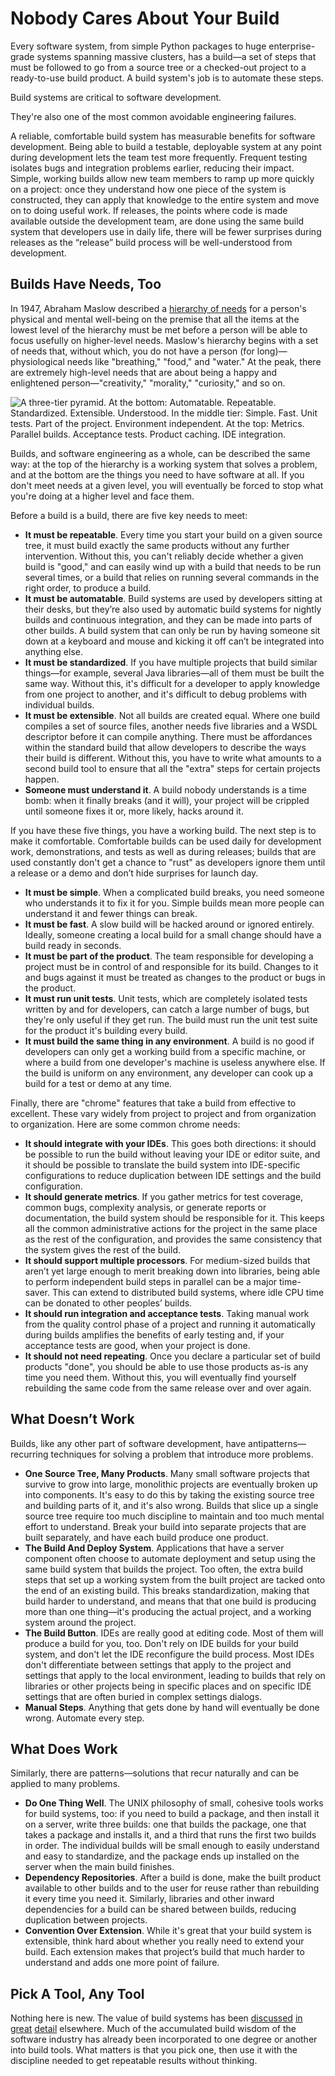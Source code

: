 # Nobody Cares About Your Build

Every software system, from simple Python packages to huge enterprise-grade
systems spanning massive clusters, has a build—a set of steps that must be
followed to go from a source tree or a checked-out project to a ready-to-use
build product. A build system's job is to automate these steps.

Build systems are critical to software development.

They're also one of the most common avoidable engineering failures.

A reliable, comfortable build system has measurable benefits for software
development. Being able to build a testable, deployable system at any point
during development lets the team test more frequently. Frequent testing
isolates bugs and integration problems earlier, reducing their impact. Simple,
working builds allow new team members to ramp up more quickly on a project:
once they understand how one piece of the system is constructed, they can
apply that knowledge to the entire system and move on to doing useful work. If
releases, the points where code is made available outside the development
team, are done using the same build system that developers use in daily life,
there will be fewer surprises during releases as the “release” build process
will be well-understood from development.

## Builds Have Needs, Too

In 1947, Abraham Maslow described a [hierarchy of
needs](http://en.wikipedia.org/wiki/Maslow's_hierarchy_of_needs) for a
person's physical and mental well-being on the premise that all the items at
the lowest level of the hierarchy must be met before a person will be able to
focus usefully on higher-level needs. Maslow's hierarchy begins with a set of
needs that, without which, you do not have a person (for long)—physiological
needs like "breathing," "food," and "water." At the peak, there are extremely
high-level needs that are about being a happy and enlightened
person—"creativity," "morality," "curiosity," and so on.

![A three-tier pyramid. At the bottom: Automatable. Repeatable. Standardized.
Extensible. Understood. In the middle tier: Simple. Fast. Unit tests. Part of
the project. Environment independent. At the top: Metrics. Parallel builds.
Acceptance tests. Product caching. IDE integration.](buildifesto-pyramid)

Builds, and software engineering as a whole, can be described the same way: at
the top of the hierarchy is a working system that solves a problem, and at the
bottom are the things you need to have software at all. If you don't meet
needs at a given level, you will eventually be forced to stop what you're
doing at a higher level and face them.

Before a build is a build, there are five key needs to meet:

* **It must be repeatable**. Every time you start your build on a given source
  tree, it must build exactly the same products without any further
  intervention. Without this, you can't reliably decide whether a given build
  is "good," and can easily wind up with a build that needs to be run several
  times, or a build that relies on running several commands in the right
  order, to produce a build.
* **It must be automatable**. Build systems are used by developers sitting at
  their desks, but they’re also used by automatic build systems for nightly
  builds and continuous integration, and they can be made into parts of other
  builds. A build system that can only be run by having someone sit down at a
  keyboard and mouse and kicking it off can’t be integrated into anything
  else.
* **It must be standardized**. If you have multiple projects that build
  similar things—for example, several Java libraries—all of them must be built
  the same way. Without this, it's difficult for a developer to apply
  knowledge from one project to another, and it's difficult to debug problems
  with individual builds.
* **It must be extensible**. Not all builds are created equal. Where one build
  compiles a set of source files, another needs five libraries and a WSDL
  descriptor before it can compile anything. There must be affordances within
  the standard build that allow developers to describe the ways their build is
  different. Without this, you have to write what amounts to a second build
  tool to ensure that all the "extra" steps for certain projects happen.
* **Someone must understand it**. A build nobody understands is a time bomb:
  when it finally breaks (and it will), your project will be crippled until
  someone fixes it or, more likely, hacks around it.

If you have these five things, you have a working build. The next step is to
make it comfortable. Comfortable builds can be used daily for development
work, demonstrations, and tests as well as during releases; builds that are
used constantly don't get a chance to "rust" as developers ignore them until a
release or a demo and don’t hide surprises for launch day.

* **It must be simple**. When a complicated build breaks, you need someone who
  understands it to fix it for you. Simple builds mean more people can
  understand it and fewer things can break.
* **It must be fast**. A slow build will be hacked around or ignored entirely.
  Ideally, someone creating a local build for a small change should have a
  build ready in seconds.
* **It must be part of the product**. The team responsible for developing a
  project must be in control of and responsible for its build. Changes to it
  and bugs against it must be treated as changes to the product or bugs in the
  product.
* **It must run unit tests**. Unit tests, which are completely isolated tests
  written by and for developers, can catch a large number of bugs, but they're
  only useful if they get run. The build must run the unit test suite for the
  product it's building every build.
* **It must build the same thing in any environment**. A build is no good if
  developers can only get a working build from a specific machine, or where a
  build from one developer's machine is useless anywhere else. If the build is
  uniform on any environment, any developer can cook up a build for a test or
  demo at any time.

Finally, there are "chrome" features that take a build from effective to
excellent. These vary widely from project to project and from organization to
organization. Here are some common chrome needs:

* **It should integrate with your IDEs**. This goes both directions: it should
  be possible to run the build without leaving your IDE or editor suite, and
  it should be possible to translate the build system into IDE-specific
  configurations to reduce duplication between IDE settings and the build
  configuration.
* **It should generate metrics**. If you gather metrics for test coverage,
  common bugs, complexity analysis, or generate reports or documentation, the
  build system should be responsible for it. This keeps all the common
  administrative actions for the project in the same place as the rest of the
  configuration, and provides the same consistency that the system gives the
  rest of the build.
* **It should support multiple processors**. For medium-sized builds that
  aren’t yet large enough to merit breaking down into libraries, being able to
  perform independent build steps in parallel can be a major time-saver. This
  can extend to distributed build systems, where idle CPU time can be donated
  to other peoples’ builds.
* **It should run integration and acceptance tests**. Taking manual work from
  the quality control phase of a project and running it automatically during
  builds amplifies the benefits of early testing and, if your acceptance tests
  are good, when your project is done.
* **It should not need repeating**. Once you declare a particular set of build
  products "done", you should be able to use those products as-is any time you
  need them. Without this, you will eventually find yourself rebuilding the
  same code from the same release over and over again.

## What Doesn’t Work

Builds, like any other part of software development, have
antipatterns—recurring techniques for solving a problem that introduce more
problems.

* **One Source Tree, Many Products**. Many small software projects that
  survive to grow into large, monolithic projects are eventually broken up
  into components. It's easy to do this by taking the existing source tree and
  building parts of it, and it's also wrong. Builds that slice up a single
  source tree require too much discipline to maintain and too much mental
  effort to understand. Break your build into separate projects that are built
  separately, and have each build produce one product.
* **The Build And Deploy System**. Applications that have a server component
  often choose to automate deployment and setup using the same build system
  that builds the project. Too often, the extra build steps that set up a
  working system from the built project are tacked onto the end of an existing
  build. This breaks standardization, making that build harder to understand,
  and means that that one build is producing more than one thing—it's
  producing the actual project, and a working system around the project.
* **The Build Button**. IDEs are really good at editing code. Most of them
  will produce a build for you, too. Don't rely on IDE builds for your build
  system, and don't let the IDE reconfigure the build process. Most IDEs don't
  differentiate between settings that apply to the project and settings that
  apply to the local environment, leading to builds that rely on libraries or
  other projects being in specific places and on specific IDE settings that
  are often buried in complex settings dialogs.
* **Manual Steps**. Anything that gets done by hand will eventually be done
  wrong. Automate every step.

## What Does Work

Similarly, there are patterns—solutions that recur naturally and can be
applied to many problems.

* **Do One Thing Well**. The UNIX philosophy of small, cohesive tools works
  for build systems, too: if you need to build a package, and then install it
  on a server, write three builds: one that builds the package, one that takes
  a package and installs it, and a third that runs the first two builds in
  order. The individual builds will be small enough to easily understand and
  easy to standardize, and the package ends up installed on the server when
  the main build finishes.
* **Dependency Repositories**. After a build is done, make the built product
  available to other builds and to the user for reuse rather than rebuilding
  it every time you need it. Similarly, libraries and other inward
  dependencies for a build can be shared between builds, reducing duplication
  between projects.
* **Convention Over Extension**. While it's great that your build system is
  extensible, think hard about whether you really need to extend your build.
  Each extension makes that project’s build that much harder to understand and
  adds one more point of failure.

## Pick A Tool, Any Tool

Nothing here is new. The value of build systems has been
[discussed](http://www.joelonsoftware.com/articles/fog0000000043.html)
[in](http://www.gamesfromwithin.com/articles/0506/000092.html)
[great](http://c2.com/cgi/wiki?BuildSystem)
[detail](http://www.codinghorror.com/blog/archives/000988.html) elsewhere.
Much of the accumulated build wisdom of the software industry has already been
incorporated to one degree or another into build tools. What matters is that
you pick one, then use it with the discipline needed to get repeatable results
without thinking.
